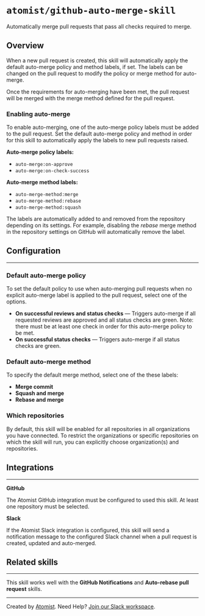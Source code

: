 # `atomist/github-auto-merge-skill`

Automatically merge pull requests that pass all checks required to merge.

## Overview

<!---atomist-skill-readme:start--->

When a new pull request is created, this skill will automatically apply the default auto-merge policy and method labels, if set. The labels can be changed on the pull request to modify the policy or merge method for auto-merge.

Once the requirements for auto-merging have been met, the pull request will be merged with the merge method defined for the pull request.

### **Enabling auto-merge**

To enable auto-merging, one of the auto-merge policy labels must be added to the pull request. Set the default auto-merge policy and method in order for this skill to automatically apply the labels to new pull requests raised.

**Auto-merge policy labels:**

- `auto-merge:on-approve`
- `auto-merge:on-check-success`

**Auto-merge method labels:**

- `auto-merge-method:merge`
- `auto-merge-method:rebase`
- `auto-merge-method:squash`

The labels are automatically added to and removed from the repository depending on its settings. For example, disabling the *rebase* merge method in the repository settings on GitHub will automatically remove the label.

## Configuration

---

### Default auto-merge policy

To set the default policy to use when auto-merging pull requests when no explicit auto-merge label is applied to the pull request, select one of the options.

- **On successful reviews and status checks** — Triggers auto-merge if all requested reviews are approved and all status checks are green. Note: there must be at least one check in order for this auto-merge policy to be met.
- **On successful status checks** — Triggers auto-merge if all status checks are green.

### Default auto-merge method

To specify the default merge method, select one of the these labels:

- **Merge commit**
- **Squash and merge**
- **Rebase and merge**

### Which repositories

By default, this skill will be enabled for all repositories in all organizations you have connected.
To restrict the organizations or specific repositories on which the skill will run, you can explicitly
choose organization(s) and repositories.

## Integrations

---

**GitHub**

The Atomist GitHub integration must be configured to used this skill. At least one repository must be selected.

**Slack**

If the Atomist Slack integration is configured, this skill will send a notification message to the configured Slack channel when a pull request is created, updated and auto-merged.

## Related skills

---

This skill works well with the **GitHub Notifications** and **Auto-rebase pull request** skills.

<!---atomist-skill-readme:end--->

---

Created by [Atomist][atomist].
Need Help?  [Join our Slack workspace][slack].

[atomist]: https://atomist.com/ (Atomist - How Teams Deliver Software)
[slack]: https://join.atomist.com/ (Atomist Community Slack) 
